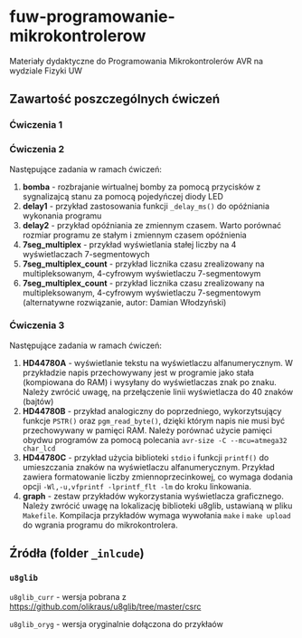 # fuw-programowanie-mikrokontrolerow
Materiały dydaktyczne do Programowania Mikrokontrolerów AVR na wydziale Fizyki UW

## Zawartość poszczególnych ćwiczeń

### Ćwiczenia 1

### Ćwiczenia 2

Następujące zadania w ramach ćwiczeń:

1. **bomba** - rozbrajanie wirtualnej bomby za pomocą przycisków z sygnalizajcą stanu za pomocą pojedyńczej diody LED
2. **delay1** - przykład zastosowania funkcji `_delay_ms()` do opóźniania wykonania programu
3. **delay2** - przykład opóźniania ze zmiennym czasem. Warto porównać rozmiar programu ze stałym i zmiennym czasem opóźnienia
4. **7seg_multiplex** - przykład wyświetlania stałej liczby na 4 wyświetlaczach 7-segmentowych
5. **7seg_multiplex_count** - przykład licznika czasu zrealizowany na multipleksowanym, 4-cyfrowym wyświetlaczu 7-segmentowym
6. **7seg_multiplex_count** - przykład licznika czasu zrealizowany na multipleksowanym, 4-cyfrowym wyświetlaczu 7-segmentowym (alternatywne rozwiązanie, autor: Damian Włodzyński)

### Ćwiczenia 3

Następujące zadania w ramach ćwiczeń:

1. **HD44780A** - wyświetlanie tekstu na wyświetlaczu alfanumerycznym. W przykładzie napis przechowywany jest w programie jako stała (kompiowana do RAM) i wysyłany do wyświetlaczas znak po znaku. Należy zwrócić uwagę, na przełączenie linii wyświetlacza do 40 znaków (bajtów)
2. **HD44780B** - przykład analogiczny do poprzedniego, wykorzytsujący funkcje `PSTR()` oraz `pgm_read_byte()`, dzięki którym napis nie musi być przechowywany w pamięci RAM. Należy porównać użycie pamięci obydwu programów za pomocą polecania `avr-size -C --mcu=atmega32 char_lcd`
3. **HD44780C** - przykład użycia biblioteki `stdio` i funkcji `printf()` do umieszczania znaków na wyświetlaczu alfanumerycznym. Przykład zawiera formatowanie liczby zmiennoprzecinkowej, co wymaga dodania opcji `-Wl,-u,vfprintf -lprintf_flt -lm` do kroku linkowania. 
4. **graph** - zestaw przykładów wykorzystania wyświetlacza graficznego. Należy zwrócić uwagę na lokalizację biblioteki u8glib, ustawianą w pliku `Makefile`. Kompilacja przykładów wymaga wywołania `make` i `make upload` do wgrania programu do mikrokontrolera.  

## Źródła (folder `_inlcude`)

### `u8glib`

`u8glib_curr` - wersja pobrana z https://github.com/olikraus/u8glib/tree/master/csrc

`u8glib_oryg` - wersja oryginalnie dołączona do przykłaów